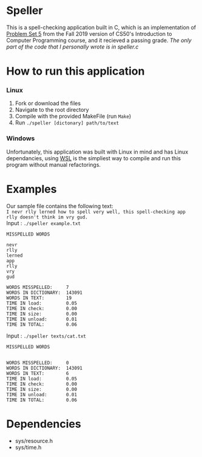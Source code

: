 # Speller
This is a spell-checking application built in C, which is an implementation of [Problem Set 5](https://cs50.harvard.edu/college/2019/fall/weeks/5/) from the Fall 2019 version 
of CS50's Introduction to Computer Programming course, and it recieved a passing grade. *The only part of the code that I personally wrote is in speller.c*

# How to run this application
### Linux
1. Fork or download the files 
2. Navigate to the root directory 
3. Compile with the provided MakeFile (run `Make`)
4. Run `./speller [dictonary] path/to/text`
### Windows
Unfortunately, this application was built with Linux in mind and has Linux dependancies, using [WSL](https://docs.microsoft.com/en-us/windows/wsl/install) is
the simpliest way to compile and run this program without manual refactorings.

# Examples
Our sample file contains the following text:  
`I nevr rlly lerned how to spell very well, this spell-checking app rlly doesn't think im vry gud.`  
Input : `./speller example.txt`  
```console
MISSPELLED WORDS

nevr
rlly
lerned
app
rlly
vry
gud

WORDS MISSPELLED:     7
WORDS IN DICTIONARY:  143091
WORDS IN TEXT:        19
TIME IN load:         0.05
TIME IN check:        0.00
TIME IN size:         0.00
TIME IN unload:       0.01
TIME IN TOTAL:        0.06
```
Input : `./speller texts/cat.txt`  
```console
MISSPELLED WORDS


WORDS MISSPELLED:     0
WORDS IN DICTIONARY:  143091
WORDS IN TEXT:        6
TIME IN load:         0.05
TIME IN check:        0.00
TIME IN size:         0.00
TIME IN unload:       0.01
TIME IN TOTAL:        0.06
```
# Dependencies
- sys/resource.h
- sys/time.h
